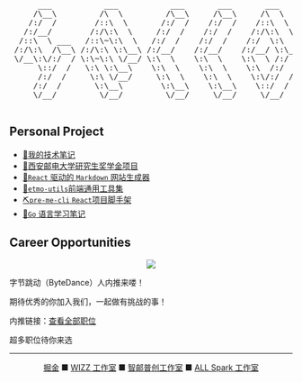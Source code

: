 <pre align="center">
      ___           ___           ___       ___       ___     
     /\__\         /\  \         /\__\     /\__\     /\  \    
    /:/  /        /::\  \       /:/  /    /:/  /    /::\  \   
   /:/__/        /:/\:\  \     /:/  /    /:/  /    /:/\:\  \  
  /::\  \ ___   /::\~\:\  \   /:/  /    /:/  /    /:/  \:\  \ 
 /:/\:\  /\__\ /:/\:\ \:\__\ /:/__/    /:/__/    /:/__/ \:\__\
 \/__\:\/:/  / \:\~\:\ \/__/ \:\  \    \:\  \    \:\  \ /:/  /
      \::/  /   \:\ \:\__\    \:\  \    \:\  \    \:\  /:/  / 
      /:/  /     \:\ \/__/     \:\  \    \:\  \    \:\/:/  /  
     /:/  /       \:\__\        \:\__\    \:\__\    \::/  /   
     \/__/         \/__/         \/__/     \/__/     \/__/    

</pre>

## Personal Project

- [🎉我的技术笔记](https://baiziyu-fe.github.io/notes/)
- [🥇西安邮电大学研究生奖学金项目](https://baiziyu-personal-product.github.io/xupt-scholarship-fe/)
- [🎨`React` 驱动的 `Markdown` 网站生成器](https://github.com/baiziyu-fe/react-sorcery)
- [🎯`etmo-utils`前端通用工具集](https://github.com/baiziyu-fe/etmo-utils)
- [⛏`pre-me-cli` `React`项目脚手架](https://github.com/baiziyu-fe/pre-me-cli)
- [📘`Go` 语言学习笔记](https://github.com/baiziyu-fe/go-study)

## Career Opportunities


<div align="center">
<img src="https://lf3-cdn-tos.bytescm.com/obj/ttfe/atsx/pc-logo-cn_1568786794220.png"/>
</div>


字节跳动（ByteDance）人内推来喽！

期待优秀的你加入我们，一起做有挑战的事！

内推链接：[查看全部职位](https://job.toutiao.com/s/2DqnewH)

超多职位待你来选

---

<div align="center">
      <a href="https://juejin.cn/user/870468941264270">掘金</a> ■ <a href="https://wizzstudio.com/">WIZZ 工作室</a> ■ <a href="https://zypc.xupt.edu.cn/">智邮普创工作室</a> ■ <a href="https://space.bilibili.com/386011606?spm_id_from=333.337.search-card.all.click">ALL Spark 工作室</a>
</div>
